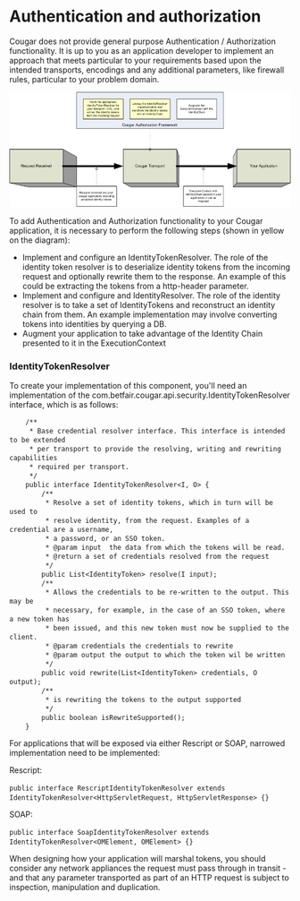 ---
---
# Authentication and authorization

Cougar does not provide general purpose Authentication / Authorization functionality.  It is up to you as an application
developer to implement an approach that meets particular to your requirements based upon the intended transports, encodings
and any additional parameters, like firewall rules, particular to your problem domain.

![Cougar auth](cougar-auth.gif)

To add Authentication and Authorization functionality to your Cougar application, it is necessary to perform the following
steps (shown in yellow on the diagram):

* Implement and configure an IdentityTokenResolver.  The role of the identity token resolver is to deserialize identity
tokens from the incoming request and optionally rewrite them to the response.  An example of this could be extracting the
tokens from a http-header parameter.
* Implement and configure and IdentityResolver.  The role of the identity resolver is to take a set of IdentityTokens and
reconstruct an identity chain from them.  An example implementation may involve converting tokens into identities by querying
a DB.
* Augment your application to take advantage of the Identity Chain presented to it in the ExecutionContext


### IdentityTokenResolver

To create your implementation of this component, you'll need an implementation of the com.betfair.cougar.api.security.IdentityTokenResolver
interface, which is as follows:

        /**
         * Base credential resolver interface. This interface is intended to be extended
         * per transport to provide the resolving, writing and rewriting capabilities
         * required per transport.
         */
        public interface IdentityTokenResolver<I, O> {
            /**
             * Resolve a set of identity tokens, which in turn will be used to
             * resolve identity, from the request. Examples of a credential are a username,
             * a password, or an SSO token.
             * @param input  the data from which the tokens will be read.
             * @return a set of credentials resolved from the request
             */
            public List<IdentityToken> resolve(I input);
            /**
             * Allows the credentials to be re-written to the output. This may be
             * necessary, for example, in the case of an SSO token, where a new token has
             * been issued, and this new token must now be supplied to the client.
             * @param credentials the credentials to rewrite
             * @param output the output to which the token wil be written
             */
            public void rewrite(List<IdentityToken> credentials, O output);
            /**
             * is rewriting the tokens to the output supported
             */
            public boolean isRewriteSupported();
        }

For applications that will be exposed via either Rescript or SOAP, narrowed implementation need to be implemented:

Rescript:

``` public interface RescriptIdentityTokenResolver extends IdentityTokenResolver<HttpServletRequest, HttpServletResponse> {} ```

SOAP:

``` public interface SoapIdentityTokenResolver extends IdentityTokenResolver<OMElement, OMElement> {} ```

When designing how your application will marshal tokens, you should consider any network appliances the request must pass
through in transit - and that any parameter transported as part of an HTTP request is subject to inspection, manipulation
and duplication.
